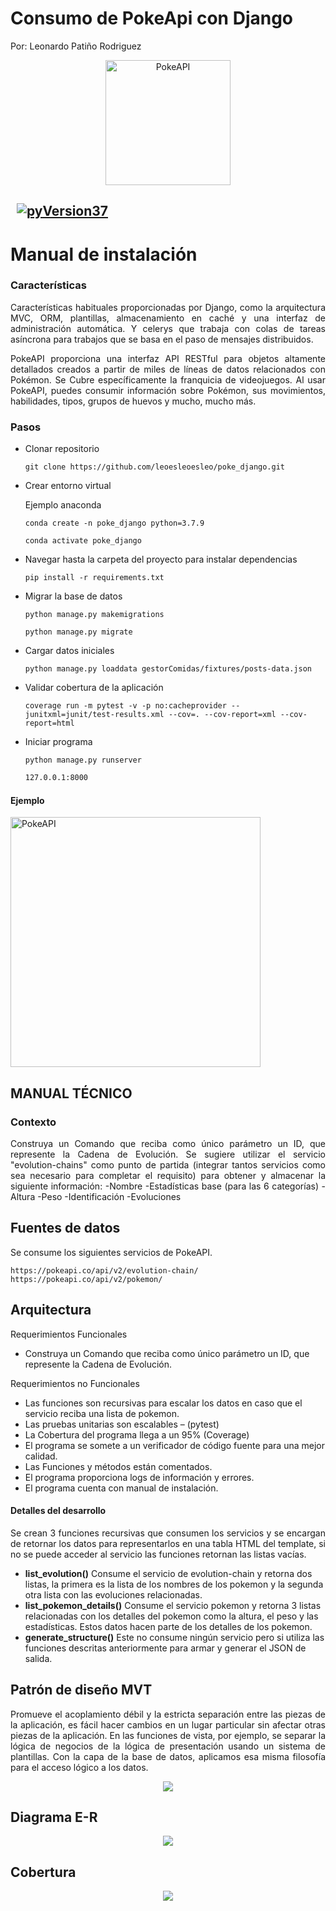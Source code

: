 #
# Consumo de PokeApi con Django
Por: Leonardo Patiño Rodriguez
<div align="center">
	<img height="200" src="https://leoesleoesleo.github.io/imagenes/django_pokeapi.png" alt="PokeAPI">
</div>  

## &nbsp; [![pyVersion37](https://img.shields.io/badge/python-3.7-blue.svg)](https://www.python.org/download/releases/3.7/)

# Manual de instalación

### Características
<p align="justify">
Características habituales proporcionadas por Django, como la arquitectura MVC, ORM, plantillas, almacenamiento en caché y una interfaz de administración automática. Y celerys que trabaja con colas de tareas asíncrona para trabajos que se basa en el paso de mensajes distribuidos.
</p>
<p align="justify">
PokeAPI proporciona una interfaz API RESTful para objetos altamente detallados creados a partir de miles de líneas de datos relacionados con Pokémon.
Se Cubre específicamente la franquicia de videojuegos. Al usar PokeAPI, puedes consumir información sobre Pokémon, sus movimientos, habilidades, tipos,
grupos de huevos y mucho, mucho más.
</p>

### Pasos

- Clonar repositorio
	```
	git clone https://github.com/leoesleoesleo/poke_django.git
	```
- Crear entorno virtual

    Ejemplo anaconda
	```
	conda create -n poke_django python=3.7.9 
	```
	```
	conda activate poke_django
	```

- Navegar hasta la carpeta del proyecto para instalar dependencias
    ```
    pip install -r requirements.txt
    ```
    
- Migrar la base de datos    
    ```
    python manage.py makemigrations
    ```
    ```
    python manage.py migrate
    ```
- Cargar datos iniciales
    ```
    python manage.py loaddata gestorComidas/fixtures/posts-data.json
    ```
    
- Validar cobertura de la aplicación  
    ```
  coverage run -m pytest -v -p no:cacheprovider --junitxml=junit/test-results.xml --cov=. --cov-report=xml --cov-report=html  
    ```    
    
- Iniciar programa
    ```
    python manage.py runserver
    ```
    ```sh
    127.0.0.1:8000
    ```
#### Ejemplo
<div>
	<img height="400" src="https://leoesleoesleo.github.io/imagenes/indexpokedjango.png" alt="PokeAPI">
</div>  


##
## MANUAL TÉCNICO

### Contexto

<p align="justify">
  Construya un Comando que reciba como único parámetro un ID, 
  que represente la Cadena de Evolución. Se sugiere utilizar el servicio 
  "evolution-chains" como punto de partida 
  (integrar tantos servicios como sea necesario para completar el requisito) 
  para obtener y almacenar la siguiente información:
  -Nombre
  -Estadísticas base (para las 6 categorías)
  -Altura
  -Peso
  -Identificación
  -Evoluciones
</p>

## Fuentes de datos

Se consume los siguientes servicios de PokeAPI.  
```
https://pokeapi.co/api/v2/evolution-chain/
https://pokeapi.co/api/v2/pokemon/
```

## Arquitectura

Requerimientos Funcionales
-	Construya un Comando que reciba como único parámetro un ID, que represente la Cadena de Evolución.

Requerimientos no Funcionales
-	Las funciones son recursivas para escalar los datos en caso que el servicio reciba una lista de pokemon.
-	Las pruebas unitarias son escalables – (pytest)
-	La Cobertura del programa llega a un 95% (Coverage)
-	El programa se somete a un verificador de código fuente para una mejor calidad. 
-	Las Funciones y métodos están comentados.
-	El programa proporciona logs de información y errores.
-	El programa cuenta con manual de instalación.

#### Detalles del desarrollo

<p align="justify">
Se crean 3 funciones recursivas que consumen los servicios y se encargan de retornar los datos para representarlos en una tabla HTML del template, si no se puede acceder al servicio las funciones retornan las listas vacías.
<ul>
	<li><strong>list_evolution()</strong> Consume el servicio de evolution-chain y retorna dos listas, la primera es la lista de los nombres 
		de los pokemon y la segunda otra lista con las evoluciones relacionadas. 
	</li>
	<li><strong>list_pokemon_details()</strong> Consume el servicio pokemon y retorna 3 listas relacionadas con los detalles del pokemon como
    la altura, el peso y las estadísticas. 
		Estos datos hacen parte de los detalles de los pokemon. 
	</li>
	<li><strong>generate_structure()</strong> Este no consume ningún servicio pero si utiliza las funciones descritas anteriormente  para
		armar y generar el JSON de salida. 
	</li>
</ul>	
</p>

## Patrón de diseño MVT

<p align="justify">
Promueve el acoplamiento débil y la estricta separación entre las piezas de la aplicación, es fácil hacer cambios en un lugar particular sin afectar otras piezas de la aplicación. En las funciones de vista, por ejemplo, se separar la lógica de negocios de la lógica de presentación usando un sistema de plantillas. Con la capa de la base de datos, aplicamos esa misma filosofía para el acceso lógico a los datos.
</p>
<p align="center">
  <a href="#"><img src="https://leoesleoesleo.github.io/imagenes/patron_dise%C3%B1o.png"></a>
</p>

## Diagrama E-R

<p align="center">
  <a href="#"><img src="https://leoesleoesleo.github.io/imagenes/modelo_pokedjango.PNG"></a>
</p>

## Cobertura

<p align="center">
  <a href="#"><img src="https://leoesleoesleo.github.io/imagenes/covertura_pokedjango.PNG"></a>
</p>
